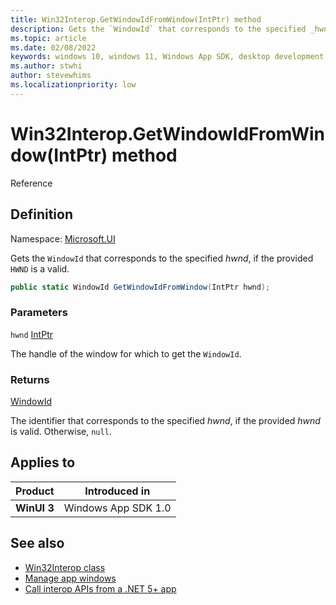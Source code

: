```yaml
---
title: Win32Interop.GetWindowIdFromWindow(IntPtr) method
description: Gets the `WindowId` that corresponds to the specified _hwnd_, if the provided `HWND` is a valid.
ms.topic: article
ms.date: 02/08/2022
keywords: windows 10, windows 11, Windows App SDK, desktop development, winui, Windows UI Library, app sdk, C#, interop, Win32Interop.GetDisplayIdFromMonitor, GetDisplayIdFromMonitor
ms.author: stwhi
author: stevewhims
ms.localizationpriority: low
---
```


# Win32Interop.GetWindowIdFromWindow(IntPtr) method

Reference

## Definition

Namespace: [Microsoft.UI](microsoft.ui.md)

Gets the `WindowId` that corresponds to the specified _hwnd_, if the provided `HWND` is a valid.

```csharp
public static WindowId GetWindowIdFromWindow(IntPtr hwnd);
```

### Parameters

`hwnd` [IntPtr](/dotnet/api/system.intptr)

The handle of the window for which to get the `WindowId`.

### Returns

[WindowId](/windows/windows-app-sdk/api/winrt/microsoft.ui.windowid)

The identifier that corresponds to the specified *hwnd*, if the provided *hwnd* is valid. Otherwise, `null`.

## Applies to

| Product | Introduced in |
|-|-|
|**WinUI 3**|Windows App SDK 1.0|

## See also

* [Win32Interop class](microsoft.ui.win32interop.md)
* [Manage app windows](/windows/apps/windows-app-sdk/windowing/windowing-overview)
* [Call interop APIs from a .NET 5+ app](/windows/apps/desktop/modernize/winrt-com-interop-csharp)
